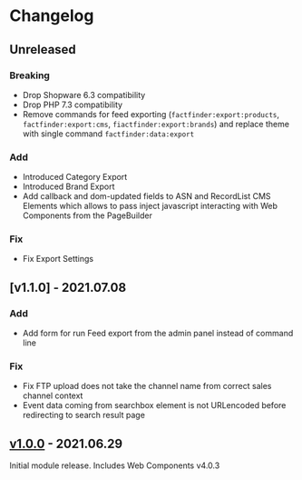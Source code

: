 # Changelog
## Unreleased
### Breaking
 - Drop Shopware 6.3 compatibility
 - Drop PHP 7.3 compatibility
 - Remove commands for feed exporting (`factfinder:export:products`, `factfinder:export:cms`, `fiactfinder:export:brands`)
and replace theme with single command `factfinder:data:export`
   

### Add
- Introduced Category Export
- Introduced Brand Export
- Add callback and dom-updated fields to ASN and RecordList CMS Elements which allows to pass inject javascript interacting with Web Components from the PageBuilder
### Fix
 - Fix Export Settings

## [v1.1.0] - 2021.07.08
### Add
- Add form for run Feed export from the admin panel instead of command line

### Fix
  - Fix FTP upload does not take the channel name from correct sales channel context
  - Event data coming from searchbox element is not URLencoded before redirecting to search result page

## [v1.0.0] - 2021.06.29
Initial module release. Includes Web Components v4.0.3

[v1.0.1]: https://github.com/FACT-Finder-Web-Components/shopware6-plugin/releases/tag/v1.0.1
[v1.0.0]: https://github.com/FACT-Finder-Web-Components/shopware6-plugin/releases/tag/v1.0.0

